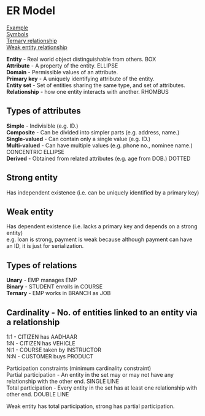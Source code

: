 # ER Model

[Example](https://github.com/DrNayak2306/DBMS_OOP/blob/main/er_diagram.png)  
[Symbols](https://github.com/DrNayak2306/DBMS_OOP/blob/main/er_diagram_symbols.png)  
[Ternary relationship](https://github.com/DrNayak2306/DBMS_OOP/blob/main/ternary_relationship.png)  
[Weak entity relationship](https://github.com/DrNayak2306/DBMS_OOP/blob/main/weak_entity_relation.png)

**Entity** - Real world object distinguishable from others. BOX  
**Attribute** - A property of the entity. ELLIPSE  
**Domain** - Permissible values of an attribute.  
**Primary key** - A uniquely identifying attribute of the entity.  
**Entity set** - Set of entities sharing the same type, and set of attributes.  
**Relationship** - how one entity interacts with another. RHOMBUS  

## Types of attributes
**Simple** - Indivisible (e.g. ID.)  
**Composite** - Can be divided into simpler parts (e.g. address, name.)  
**Single-valued** - Can contain only a single value (e.g. ID.)  
**Multi-valued** - Can have multiple values (e.g. phone no., nominee name.) CONCENTRIC ELLIPSE  
**Derived** - Obtained from related attributes (e.g. age from DOB.) DOTTED

## Strong entity
Has independent existence (i.e. can be uniquely identified by a primary key)

## Weak entity
Has dependent existence (i.e. lacks a primary key and depends on a strong entity)  
e.g. loan is strong, payment is weak because although payment can have an ID, it is just for serialization.

## Types of relations
**Unary** - EMP manages EMP  
**Binary** - STUDENT enrolls in COURSE  
**Ternary** - EMP works in BRANCH as JOB  

## Cardinality - No. of entities linked to an entity via a relationship
1:1 - CITIZEN has AADHAAR  
1:N - CITIZEN has VEHICLE  
N:1 - COURSE taken by INSTRUCTOR  
N:N - CUSTOMER buys PRODUCT  

Participation constraints (minimum cardinality constraint)  
Partial participation - An entity in the set may or may not have any relationship with the other end. SINGLE LINE  
Total participation - Every entity in the set has at least one relationship with other end. DOUBLE LINE  

Weak entity has total participation, strong has partial participation.